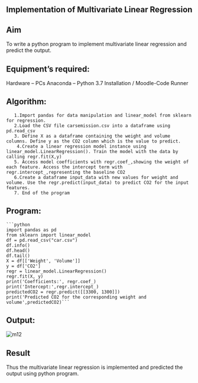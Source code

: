## Implementation of Multivariate Linear Regression
## Aim
   To write a python program to implement multivariate linear regression and predict the output.

## Equipment’s required:
  Hardware – PCs
  Anaconda – Python 3.7 Installation / Moodle-Code Runner
## Algorithm:
       1.Import pandas for data manipulation and linear_model from sklearn for regression.
       2.Load the CSV file carsemission.csv into a dataframe using pd.read_csv
       3. Define X as a dataframe containing the weight and volume columns. Define y as the CO2 column which is the value to predict.
        4.Create a linear regression model instance using linear_model.LinearRegression(). Train the model with the data by calling regr.fit(X,y)
       5. Access model coefficients with regr.coef_,showing the weight of each feature. Access the intercept term with regr.intercept_,representing the baseline CO2
       6.Create a dataframe input_data with new values for weight and volume. Use the regr.predict(input_data) to predict CO2 for the input features.
       7. End of the program

## Program:
    ```python
    import pandas as pd
    from sklearn import linear_model
    df = pd.read_csv("car.csv")
    df.info()
    df.head()
    df.tail()
    X = df[['Weight', 'Volume']]
    y = df['CO2']
    regr = linear_model.LinearRegression()
    regr.fit(X, y)
    print('Coefficients:', regr.coef_)
    print('Intercept:',regr.intercept_)
    predictedCO2 = regr.predict([[3300, 1300]])
    print('Predicted CO2 for the corresponding weight and volume',predictedCO2)```

## Output:
![m12](https://github.com/user-attachments/assets/7e58057f-a4af-4af6-b20e-44066cfbd456)


## Result
Thus the multivariate linear regression is implemented and predicted the output using python program.


